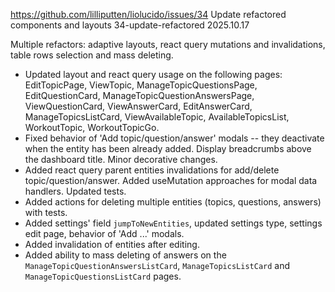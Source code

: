 https://github.com/lilliputten/liolucido/issues/34
Update refactored components and layouts
34-update-refactored
2025.10.17

Multiple refactors: adaptive layouts, react query mutations and invalidations, table rows selection and mass deleting.

- Updated layout and react query usage on the following pages: EditTopicPage, ViewTopic, ManageTopicQuestionsPage, EditQuestionCard, ManageTopicQuestionAnswersPage, ViewQuestionCard, ViewAnswerCard, EditAnswerCard, ManageTopicsListCard, ViewAvailableTopic, AvailableTopicsList, WorkoutTopic, WorkoutTopicGo.
- Fixed behavior of 'Add topic/question/answer' modals -- they deactivate when the entity has been already added. Display breadcrumbs above the dashboard title. Minor decorative changes.
- Added react query parent entities invalidations for add/delete topic/question/answer. Added useMutation approaches for modal data handlers. Updated tests.
- Added actions for deleting multiple entities (topics, questions, answers) with tests.
- Added settings' field `jumpToNewEntities`, updated settings type, settings edit page, behavior of 'Add ...' modals.
- Added invalidation of entities after editing.
- Added ability to mass deleting of answers on the `ManageTopicQuestionAnswersListCard`, `ManageTopicsListCard` and `ManageTopicQuestionsListCard` pages.
